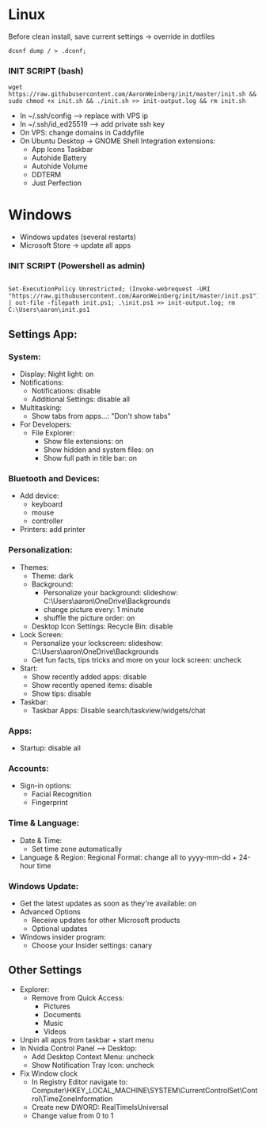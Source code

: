 #                   Linux                         #
Before clean install, save current settings -> override in dotfiles
```
dconf dump / > .dconf;
```
### INIT SCRIPT (bash)
```
wget https://raw.githubusercontent.com/AaronWeinberg/init/master/init.sh && sudo chmod +x init.sh && ./init.sh >> init-output.log && rm init.sh
```
- In ~/.ssh/config --> replace <box1 ip> with VPS ip
- In ~/.ssh/id_ed25519 --> add private ssh key
- On VPS: change domains in Caddyfile
- On Ubuntu Desktop -> GNOME Shell Integration extensions:
  - App Icons Taskbar
  - Autohide Battery
  - Autohide Volume
  - DDTERM
  - Just Perfection

#                    Windows                      #
* Windows updates (several restarts)
* Microsoft Store -> update all apps
 
 ### INIT SCRIPT (Powershell as admin)

```

Set-ExecutionPolicy Unrestricted; (Invoke-webrequest -URI "https://raw.githubusercontent.com/AaronWeinberg/init/master/init.ps1").Content | out-file -filepath init.ps1; .\init.ps1 >> init-output.log; rm C:\Users\aaron\init.ps1

```
 
## Settings App:
### System:
* Display: Night light: on
* Notifications:
  * Notifications: disable
  * Additional Settings: disable all
* Multitasking:
  * Show tabs from apps...: "Don't show tabs"
* For Developers:
  * File Explorer:
    * Show file extensions: on
    * Show hidden and system files: on
    * Show full path in title bar: on
### Bluetooth and Devices:
* Add device:
  * keyboard
  * mouse
  * controller
* Printers: add printer
### Personalization:
* Themes:
  * Theme: dark
  * Background:
    * Personalize your background: slideshow: C:\Users\aaron\OneDrive\Backgrounds
    * change picture every: 1 minute
    * shuffle the picture order: on
  * Desktop Icon Settings: Recycle Bin: disable
* Lock Screen:
  * Personalize your lockscreen: slideshow: C:\Users\aaron\OneDrive\Backgrounds
  * Get fun facts, tips tricks and more on your lock screen: uncheck
* Start:
  * Show recently added apps: disable
  * Show recently opened items: disable
  * Show tips: disable
* Taskbar:
  * Taskbar Apps: Disable search/taskview/widgets/chat
### Apps:
* Startup: disable all
### Accounts:
* Sign-in options:
  * Facial Recognition
  * Fingerprint
### Time & Language:
* Date & Time:
  * Set time zone automatically
* Language & Region: Regional Format: change all to yyyy-mm-dd + 24-hour time
### Windows Update:
* Get the latest updates as soon as they're available: on
* Advanced Options
  * Receive updates for other Microsoft products
  * Optional updates
* Windows insider program:
  * Choose your Insider settings: canary

## Other Settings
* Explorer:
  * Remove from Quick Access:
    * Pictures
    * Documents
    * Music
    * Videos
* Unpin all apps from taskbar + start menu
* In Nvidia Control Panel --> Desktop:
  * Add Desktop Context Menu: uncheck
  * Show Notification Tray Icon: uncheck
* Fix Window clock
  * In Registry Editor navigate to: Computer\HKEY_LOCAL_MACHINE\SYSTEM\CurrentControlSet\Control\TimeZoneInformation
  * Create new DWORD: RealTimeIsUniversal
  * Change value from 0 to 1
